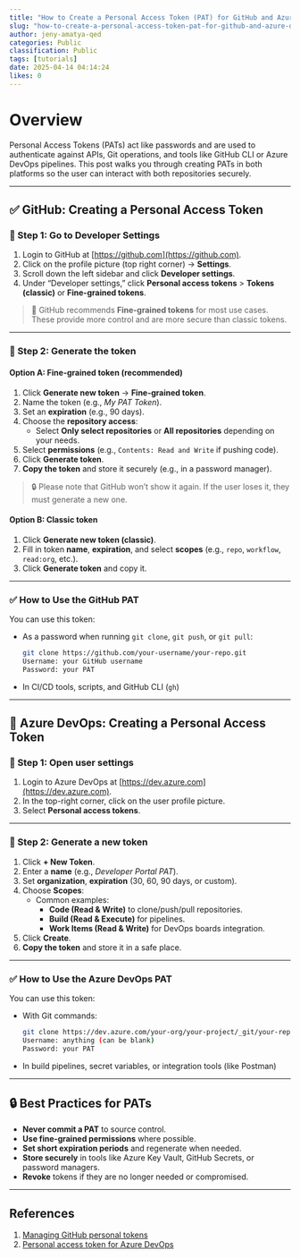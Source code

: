 ```yaml
---
title: "How to Create a Personal Access Token (PAT) for GitHub and Azure DevOps"
slug: "how-to-create-a-personal-access-token-pat-for-github-and-azure-devops-8b1373"
author: jeny-amatya-qed
categories: Public
classification: Public
tags: [tutorials]
date: 2025-04-14 04:14:24 
likes: 0
---
```


# Overview

Personal Access Tokens (PATs) act like passwords and are used to authenticate against APIs, Git operations, and tools like GitHub CLI or Azure DevOps pipelines. This post walks you through creating PATs in both platforms so the user can interact with both repositories securely.

---

## ✅ GitHub: Creating a Personal Access Token

### 🔹 Step 1: Go to Developer Settings

1. Login to GitHub at [https://github.com](https://github.com).
2. Click on the profile picture (top right corner) → **Settings**.
3. Scroll down the left sidebar and click **Developer settings**.
4. Under “Developer settings,” click **Personal access tokens** > **Tokens (classic)** or **Fine-grained tokens**.

> 📝 GitHub recommends **Fine-grained tokens** for most use cases. These provide more control and are more secure than classic tokens.

---

### 🔹 Step 2: Generate the token

#### Option A: **Fine-grained token (recommended)**

1. Click **Generate new token** → **Fine-grained token**.
2. Name the token (e.g., _My PAT Token_).
3. Set an **expiration** (e.g., 90 days).
4. Choose the **repository access**:
   - Select **Only select repositories** or **All repositories** depending on your needs.
5. Select **permissions** (e.g., `Contents: Read and Write` if pushing code).
6. Click **Generate token**.
7. **Copy the token** and store it securely (e.g., in a password manager).

> 🔒 Please note that GitHub won’t show it again. If the user loses it, they must generate a new one.

#### Option B: **Classic token**

1. Click **Generate new token (classic)**.
2. Fill in token **name**, **expiration**, and select **scopes** (e.g., `repo`, `workflow`, `read:org`, etc.).
3. Click **Generate token** and copy it.

---

### ✅ How to Use the GitHub PAT

You can use this token:
- As a password when running `git clone`, `git push`, or `git pull`:

    ```bash
    git clone https://github.com/your-username/your-repo.git
    Username: your GitHub username
    Password: your PAT
    ```

- In CI/CD tools, scripts, and GitHub CLI (`gh`)

---

## 🔷 Azure DevOps: Creating a Personal Access Token

### 🔹 Step 1: Open user settings

1. Login to Azure DevOps at [https://dev.azure.com](https://dev.azure.com).
2. In the top-right corner, click on the user profile picture.
3. Select **Personal access tokens**.

---

### 🔹 Step 2: Generate a new token

1. Click **+ New Token**.
2. Enter a **name** (e.g., _Developer Portal PAT_).
3. Set **organization**, **expiration** (30, 60, 90 days, or custom).
4. Choose **Scopes**:
   - Common examples:
     - **Code (Read & Write)** to clone/push/pull repositories.
     - **Build (Read & Execute)** for pipelines.
     - **Work Items (Read & Write)** for DevOps boards integration.
5. Click **Create**.
6. **Copy the token** and store it in a safe place.

---


### ✅ How to Use the Azure DevOps PAT

You can use this token:
- With Git commands:

    ```bash
    git clone https://dev.azure.com/your-org/your-project/_git/your-repo
    Username: anything (can be blank)
    Password: your PAT
    ```

- In build pipelines, secret variables, or integration tools (like Postman)

---

## 🔒 Best Practices for PATs

- **Never commit a PAT** to source control.
- **Use fine-grained permissions** where possible.
- **Set short expiration periods** and regenerate when needed.
- **Store securely** in tools like Azure Key Vault, GitHub Secrets, or password managers.
- **Revoke** tokens if they are no longer needed or compromised.

---

## References
1. [Managing GitHub personal tokens](https://docs.github.com/en/authentication/keeping-your-account-and-data-secure/managing-your-personal-access-tokens)
2. [Personal access token for Azure DevOps](https://learn.microsoft.com/en-us/azure/devops/organizations/accounts/use-personal-access-tokens-to-authenticate?view=azure-devops&tabs=Windows)